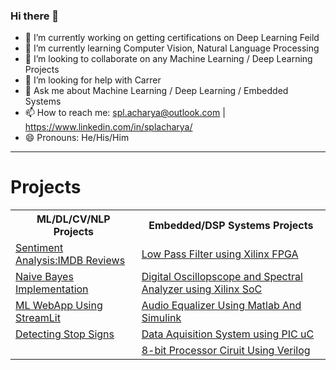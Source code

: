 ### Hi there 👋

<!--
**splAcharya/splAcharya** is a ✨ _special_ ✨ repository because its `README.md` (this file) appears on your GitHub profile.
- 🔭 I’m currently working on Machine Learning /  Deep Learning / Computer Vision/  Natural Language Processing 
- 🌱 I’m currently learning  Computer Vision, Natural Language Processing
- 👯 I’m looking to collaborate on any Machine Learning / Deep Learning Projects
- 🤔 I’m looking for help with Carrer 
- 💬 Ask me about Machine Learning / Deep Learning
- 📫 How to reach me: spl.acharya@outlook.com | https://www.linkedin.com/public-profile/in/splacharya/
- 😄 Pronouns: He/His/Him
- ⚡ Fun fact: 
Here are some ideas to get you started:
-->

- 🔭 I’m currently working on getting certifications on Deep Learning Feild 
- 🌱 I’m currently learning  Computer Vision, Natural Language Processing
- 👯 I’m looking to collaborate on any Machine Learning / Deep Learning Projects
- 🤔 I’m looking for help with Carrer 
- 💬 Ask me about Machine Learning / Deep Learning / Embedded Systems
- 📫 How to reach me: spl.acharya@outlook.com | https://www.linkedin.com/in/splacharya/
- 😄 Pronouns: He/His/Him
 <hr>
 
 <h1> Projects </h1>
 <table>
  <tr>
   <th> ML/DL/CV/NLP Projects </th>
   <th> Embedded/DSP Systems Projects </th>
  </tr>
 
  <tr>
   <td>
    <a href="https://github.com/splAcharya/Imdb_Reviews_Sentiment_Analysis"> Sentiment Analysis:IMDB Reviews </a>
   </td>
    <td>
    <a href="https://github.com/splAcharya/LowPassFilterFPGA"> Low Pass Filter using Xilinx FPGA  </a>
   </td>
  </tr>
  
  <tr>
   <td>
    <a href="https://github.com/splAcharya/Naive_Bayes_Implementation"> Naive Bayes Implementation </a>
   </td>
    <td>
    <a href="https://github.com/splAcharya/DigitalOscilloscope_Zynq7000Soc"> Digital Oscillopscope and Spectral Analyzer using Xilinx SoC </a>
   </td>
  </tr>  
  
  <tr>
   <td>
    <a href="https://github.com/splAcharya/ML_WebApp_Steamlit_Python"> ML WebApp Using StreamLit </a>
   </td>
    <td>
    <a href="https://github.com/splAcharya/AudioEqualizerMatlab_Simulink"> Audio Equalizer Using Matlab And Simulink </a>
   </td>
  </tr>
  

  <tr>
   <td>
    <a href="https://github.com/splAcharya/DetectingStopSigns"> Detecting Stop Signs </a>
   </td>
    <td>
    <a href="https://github.com/splAcharya/DataAquisitionBoard_PICuC"> Data Aquisition System using PIC uC </a>
   </td>
  </tr> 

  <tr>
   <td>
    <a href="">  </a>
   </td>
    <td>
    <a href="https://github.com/splAcharya/8BitProcessorCircuit_Verilog"> 8-bit Processor Ciruit Using Verilog </a>
   </td>
  </tr> 
  
 </table>








